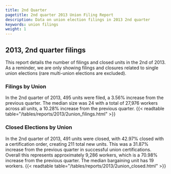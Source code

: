 ```yaml
---
title: 2nd Quarter 
pagetitle: 2nd quarter 2013 Union Filing Report
description: Data on union election filings in 2013 2nd quarter 
keywords: union filings
weight: 1
---
```


## 2013, 2nd quarter filings

This report details the number of filings and closed units in the 2nd of 2013. As a reminder, we are only showing filings and closures related to single union elections (rare multi-union elections are excluded).

### Filings by Union
In the 2nd quarter of 2013, 495 units were filed, a 3.56% increase from the previous quarter. The median size was 24 with a total of 27,976 workers across all units, a 10.28% increase from the previous quarter.
{{< readtable table="/tables/reports/2013/2union_filings.html" >}}

### Closed Elections by Union
In the 2nd quarter of 2013, 491 units were closed, with 42.97% closed with a certification order, creating 211 total new units. This was a 31.87% increase from the previous quarter in successful union certifications. Overall this represents approximately 9,286 workers, which is a 70.98% increase from the previous quarter. The median bargaining unit has 19 workers.
{{< readtable table="/tables/reports/2013/2union_closed.html" >}}
